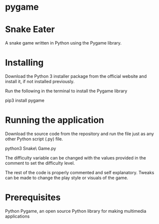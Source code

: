 # pygame
# Snake Eater
A snake game written in Python using the Pygame library.

# Installing
Download the Python 3 installer package from the official website and install it, if not installed previously.

Run the following in the terminal to install the Pygame library

pip3 install pygame

# Running the application
Download the source code from the repository and run the file just as any other Python script (.py) file.

python3 Snake\ Game.py

The difficulty variable can be changed with the values provided in the comment to set the difficulty level.

The rest of the code is properly commented and self explanatory. Tweaks can be made to change the play style or visuals of the game.

# Prerequisites
Python
Pygame, an open source Python library for making multimedia applications
